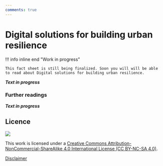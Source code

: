 ```yaml
---
comments: true
---
```


# Digital solutions for building urban resilience

!!! info inline end "Work in progress"

    This fact sheet is still being finalized. Soon you will will be able to read about Digital solutions for building urban resilience.

**_Text in progress_**

### Further readings

**_Text in progress_**

## Licence

![](https://i.creativecommons.org/l/by-nc-sa/4.0/88x31.png)

This work is licensed under a [Creative Commons Attribution-NonCommercial-ShareAlike 4.0 International License (CC BY-NC-SA 4.0)](https://creativecommons.org/licenses/by-nc-sa/4.0/).

[Disclaimer](../../disclaimer.md)